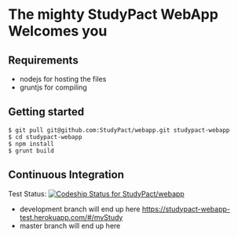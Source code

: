 The mighty StudyPact WebApp Welcomes you
========================================

Requirements
------------

* nodejs for hosting the files
* gruntjs for compiling


Getting started
---------------
```shell
$ git pull git@github.com:StudyPact/webapp.git studypact-webapp
$ cd studypact-webapp
$ npm install
$ grunt build
```

Continuous Integration
----------------------
Test Status: [ ![Codeship Status for StudyPact/webapp](https://codeship.com/projects/056550b0-4ea7-0132-13bf-323959f31113/status)](https://codeship.com/projects/47769)
* development branch will end up here https://studypact-webapp-test.herokuapp.com/#/myStudy
* master branch will end up here
